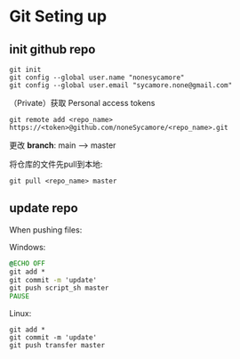 # Git Seting up

## init github repo

```shell
git init
git config --global user.name "nonesycamore"
git config --global user.email "sycamore.none@gmail.com"
```
（Private）获取 Personal access tokens
```shell
git remote add <repo_name> https://<token>@github.com/noneSycamore/<repo_name>.git
```
更改 **branch**: main --> master

将仓库的文件先pull到本地:
```shell
git pull <repo_name> master
```
## update repo

When pushing files: 

Windows:

```bat
@ECHO OFF
git add *
git commit -m 'update'
git push script_sh master
PAUSE
```

Linux:

```shell
git add *
git commit -m 'update'
git push transfer master
```